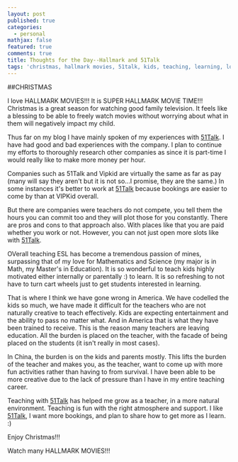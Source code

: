 ```yaml
---
layout: post
published: true
categories:
  - personal
mathjax: false
featured: true
comments: true
title: Thoughts for the Day--Hallmark and 51Talk
tags: 'christmas, hallmark movies, 51talk, kids, teaching, learning, loving'
---
```

##CHRISTMAS

I love HALLMARK MOVIES!!!  It is SUPER HALLMARK MOVIE TIME!!!  Christmas is a great season for watching good family television.  It feels like a blessing to be able to freely watch movies without worrying about what in them will negatively impact my child.

Thus far on my blog I have mainly spoken of my experiences with [51Talk](http://www.51talk.com/na?referrer=4825373). I have had good and bad experiences with the company.  I plan to continue my efforts to thoroughly research other companies as since it is part-time I would really like to make more money per hour.  

Companies such as 51Talk and Vipkid are virtually the same as far as pay (many will say they aren't but it is not so...I promise, they are the same.)  In some instances it's better to work at [51Talk](http://www.51talk.com/na?referrer=4825373) because bookings are easier to come by than at VIPKid overall.  

But there are companies were teachers do not compete, you tell them the hours you can commit too and they will plot those for you constantly.  There are pros and cons to that approach also.  With places like that you are paid whether you work or not.  However, you can not just open more slots like with [51Talk](http://www.51talk.com/na?referrer=4825373).

OVerall teaching ESL has become a tremendous passion of mines, surpassing that of my love for Mathematics and Science (my major is in Math, my Master's in Education).  It is so wonderful to teach kids highly motivated either internally or parentally :)  to learn. It is so refreshing to not have to turn cart wheels just to get students interested in learning.

That is where I think we have gone wrong in America.  We have codelled the kids so much, we have made it difficult for the teachers who are not naturally creative to teach effectively.  Kids are expecting entertainment and the ability to pass no matter what.  And in America that is what they have been trained to receive.  This is the reason many teachers are leaving education.  All the burden is placed on the teacher, with the facade of being placed on the students (it isn't really in most cases).

In China, the burden is on the kids and parents mostly.  This lifts the burden of the teacher and makes you, as the teacher, want to come up with more fun activities rather than having to from survival.  I have been able to be more creative due to the lack of pressure than I have in my entire teaching career.

Teaching with [51Talk](http://www.51talk.com/na?referrer=4825373) has helped me grow as a teacher, in a more natural environment.  Teaching is fun with the right atmosphere and support.  I like [51Talk](http://www.51talk.com/na?referrer=4825373), I want more bookings, and plan to share how to get more as I learn. :)

Enjoy Christmas!!!

Watch many HALLMARK MOVIES!!!